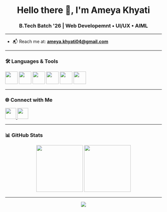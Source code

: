 <h1 align="center"> Hello there 👋, I'm Ameya Khyati </h1>
<h3 align="center"> B.Tech Batch '26 | Web Developemnt • UI/UX • AIML </h3>

---

- 📬 Reach me at: **ameya.khyati04@gmail.com**

---

### 🛠️ Languages & Tools

<div align="left">
  <img src="https://cdn.jsdelivr.net/gh/devicons/devicon/icons/cplusplus/cplusplus-original.svg" height="40" />
  <img src="https://cdn.jsdelivr.net/gh/devicons/devicon/icons/html5/html5-original.svg" height="40" />
  <img src="https://cdn.jsdelivr.net/gh/devicons/devicon/icons/css3/css3-original.svg" height="40" />
  <img src="https://cdn.jsdelivr.net/gh/devicons/devicon/icons/javascript/javascript-original.svg" height="40" />
  <img src="https://cdn.jsdelivr.net/gh/devicons/devicon/icons/python/python-original.svg" height="40" />
  <img src="https://cdn.jsdelivr.net/gh/devicons/devicon/icons/figma/figma-original.svg" height="40" />
 
</div>

---


### 🌐 Connect with Me

<div align="left">
  <a href="mailto:ameya.khyati04@gmail.com" target="_blank">
    <img src="https://img.shields.io/static/v1?message=Gmail&logo=gmail&label=&color=D14836&logoColor=white&style=for-the-badge" height="35" />
  </a>
  <a href="https://www.linkedin.com/in/ameya-khyati/" target="_blank">
    <img src="https://img.shields.io/static/v1?message=LinkedIn&logo=linkedin&label=&color=0077B5&logoColor=white&style=for-the-badge" height="35" />
  </a>
  
</div>

---

### 📊 GitHub Stats

<div align="center">
  <img src="https://github-readme-stats.vercel.app/api?username=ameyakhyati&show_icons=true&theme=dracula&hide_border=false&include_all_commits=true&count_private=true" height="150" />
  <img src="https://github-readme-stats.vercel.app/api/top-langs/?username=ameyakhyati&layout=compact&theme=dracula&hide_border=false" height="150" />
</div>

---

<div align="center">
  <img src="https://profile-counter.glitch.me/ameyakhyati/count.svg?"  /> 
</div>
